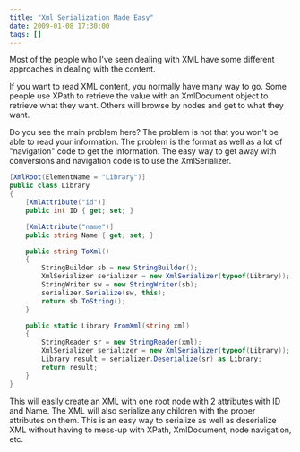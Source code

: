 ```yaml
---
title: "Xml Serialization Made Easy"
date: 2009-01-08 17:30:00
tags: []
---
```


Most of the people who I've seen dealing with XML have some different approaches in dealing with the content.

If you want to read XML content, you normally have many way to go. Some people use XPath to retrieve the value with an XmlDocument object to retrieve what they want. Others will browse by nodes and get to what they want.

Do you see the main problem here? The problem is not that you won't be able to read your information. The problem is the format as well as a lot of "navigation" code to get the information. The easy way to get away with conversions and navigation code is to use the XmlSerializer.

```cs
[XmlRoot(ElementName = "Library")]
public class Library
{
    [XmlAttribute("id")]
    public int ID { get; set; }

    [XmlAttribute("name")]
    public string Name { get; set; }

    public string ToXml()
    {
        StringBuilder sb = new StringBuilder();
        XmlSerializer serializer = new XmlSerializer(typeof(Library));
        StringWriter sw = new StringWriter(sb);
        serializer.Serialize(sw, this);
        return sb.ToString();
    }

    public static Library FromXml(string xml)
    {
        StringReader sr = new StringReader(xml);
        XmlSerializer serializer = new XmlSerializer(typeof(Library));
        Library result = serializer.Deserialize(sr) as Library;
        return result;
    }
}
```

This will easily create an XML with one root node with 2 attributes with ID and Name. The XML will also serialize any children with the proper attributes on them. This is an easy way to serialize as well as deserialize XML without having to mess-up with XPath, XmlDocument, node navigation, etc.